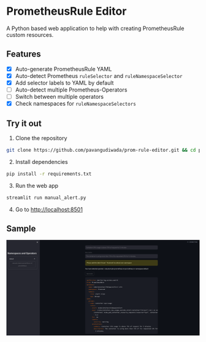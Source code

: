 # PrometheusRule Editor

A Python based web application to help with creating PrometheusRule custom resources.

## Features
- [x] Auto-generate PrometheusRule YAML
- [x] Auto-detect Prometheus `ruleSelector` and `ruleNamespaceSelector`
- [x] Add selector labels to YAML by default
- [ ] Auto-detect multiple Prometheus-Operators
- [ ] Switch between multiple operators
- [x] Check namespaces for `ruleNamespaceSelectors`

## Try it out

1. Clone the repository 
```bash
git clone https://github.com/pavangudiwada/prom-rule-editor.git && cd prom-rule-editor
```

2. Install dependencies

```bash
pip install -r requirements.txt    
```

3. Run the web app
```bash
streamlit run manual_alert.py
```

4. Go to [http://localhost:8501](http://localhost:8501)

## Sample

![PrometheusRule Generator in action](./image/PrometheusRuleGeneratordemo.png)
